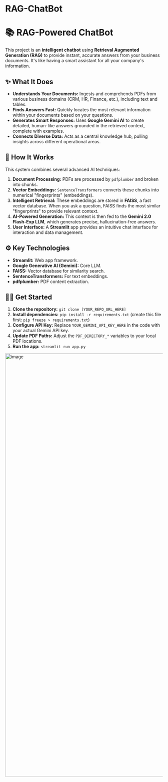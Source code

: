 # RAG-ChatBot
# 📚  RAG-Powered ChatBot 

This project is an **intelligent chatbot** using **Retrieval Augmented Generation (RAG)** to provide instant, accurate answers from your business documents. It's like having a smart assistant for all your company's information.

## ✨ What It Does

* **Understands Your Documents:** Ingests and comprehends PDFs from various business domains (CRM, HR, Finance, etc.), including text and tables.
* **Finds Answers Fast:** Quickly locates the most relevant information within your documents based on your questions.
* **Generates Smart Responses:** Uses **Google Gemini AI** to create detailed, human-like answers grounded in the retrieved context, complete with examples.
* **Connects Diverse Data:** Acts as a central knowledge hub, pulling insights across different operational areas.

## 🚀 How It Works

This system combines several advanced AI techniques:

1.  **Document Processing:** PDFs are processed by `pdfplumber` and broken into chunks.
2.  **Vector Embeddings:** `SentenceTransformers` converts these chunks into numerical "fingerprints" (embeddings).
3.  **Intelligent Retrieval:** These embeddings are stored in **FAISS**, a fast vector database. When you ask a question, FAISS finds the most similar "fingerprints" to provide relevant context.
4.  **AI-Powered Generation:** This context is then fed to the **Gemini 2.0 Flash-Exp LLM**, which generates precise, hallucination-free answers.
5.  **User Interface:** A **Streamlit** app provides an intuitive chat interface for interaction and data management.

## ⚙️ Key Technologies

* **Streamlit:** Web app framework.
* **Google Generative AI (Gemini):** Core LLM.
* **FAISS:** Vector database for similarity search.
* **SentenceTransformers:** For text embeddings.
* **pdfplumber:** PDF content extraction.

## 🏃‍♀️ Get Started

1.  **Clone the repository:** `git clone [YOUR_REPO_URL_HERE]`
2.  **Install dependencies:** `pip install -r requirements.txt` (create this file first: `pip freeze > requirements.txt`)
3.  **Configure API Key:** Replace `YOUR_GEMINI_API_KEY_HERE` in the code with your actual Gemini API key.
4.  **Update PDF Paths:** Adjust the `PDF_DIRECTORY_*` variables to your local PDF locations.
5.  **Run the app:** `streamlit run app.py`


   <img width="2552" height="1352" alt="image" src="https://github.com/user-attachments/assets/512c9548-28fe-4259-b99e-4ec7c6c41301" />

